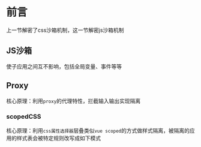 # 前言

上一节解密了css沙箱机制，这一节解密js沙箱机制

## JS沙箱

使子应用之间互不影响，包括全局变量、事件等等

## Proxy

核心原理：利用`proxy`的代理特性，拦截输入输出实现隔离

### scopedCSS

 核心原理：利用`css属性选择器`层叠类似`vue scoped`的方式做样式隔离，被隔离的应用的样式表会被特定规则改写成如下模式
